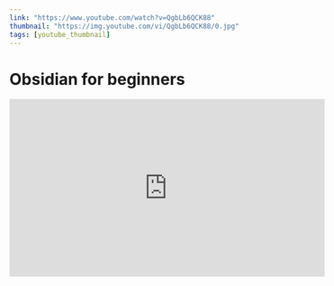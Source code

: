 ```yaml
---
link: "https://www.youtube.com/watch?v=QgbLb6QCK88"
thumbnail: "https://img.youtube.com/vi/QgbLb6QCK88/0.jpg"
tags: [youtube_thumbnail]
---
```

# Obsidian for beginners

<iframe width=560 height=315 frameborder=0 src="https://www.youtube.com/embed/QgbLb6QCK88">